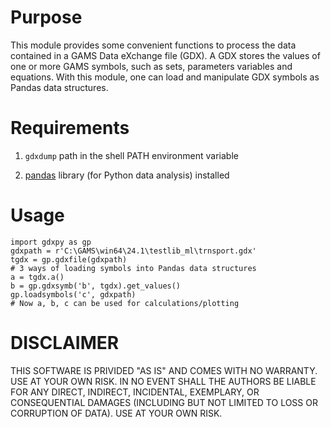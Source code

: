 # Purpose

This module provides some convenient functions to process the data contained in a GAMS Data eXchange file (GDX). A GDX stores the values of one or more GAMS symbols, such as sets, parameters variables and equations. With this module, one can load and manipulate GDX symbols as Pandas data structures.

# Requirements

1.  `gdxdump` path in the shell PATH environment variable

2.  [pandas](http://pandas.pydata.org/) library (for Python data analysis) installed

# Usage

    import gdxpy as gp
    gdxpath = r'C:\GAMS\win64\24.1\testlib_ml\trnsport.gdx'
    tgdx = gp.gdxfile(gdxpath)
    # 3 ways of loading symbols into Pandas data structures
    a = tgdx.a()
    b = gp.gdxsymb('b', tgdx).get_values()
    gp.loadsymbols('c', gdxpath)
    # Now a, b, c can be used for calculations/plotting

# DISCLAIMER

THIS SOFTWARE IS PRIVIDED "AS IS" AND COMES WITH NO WARRANTY. USE AT YOUR OWN RISK. IN NO EVENT SHALL THE AUTHORS BE LIABLE FOR ANY DIRECT, INDIRECT, INCIDENTAL, EXEMPLARY, OR CONSEQUENTIAL DAMAGES (INCLUDING BUT NOT LIMITED TO LOSS OR CORRUPTION OF DATA). USE AT YOUR OWN RISK.